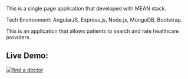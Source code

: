 This is a single page application that developed with MEAN stack.

Tech Environment: AngularJS, Express.js, Node.js, MongoDB, Bootstrap.

This is an application that allows patients to search and rate healthcare providers.

## Live Demo:

[![find a doctor](https://cloud.githubusercontent.com/assets/16660134/24058870/165213b8-0b23-11e7-9f21-394742e25c28.png)](https://www.youtube.com/watch?v=T1OWb5OCPNU "Everything Is AWESOME")



